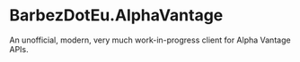 # BarbezDotEu.AlphaVantage
An unofficial, modern, very much work-in-progress client for Alpha Vantage APIs.

